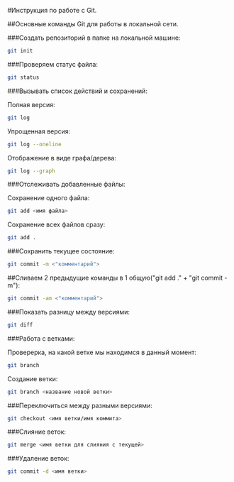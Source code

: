 #Инструкция по работе с Git.

##Основные команды Git для работы в локальной сети.

###Создать репозиторий в папке на локальной машине:
```sh
git init
```

###Проверяем статус файла:
```sh
git status
```

###Вызывать список действий и сохранений:

Полная версия:
```sh
git log
```

Упрощенная версия:
```sh
git log --oneline
```

Отображение в виде графа/дерева:
```sh
git log --graph
```

###Отслеживать добавленные файлы:

Сохранение одного файла:
```sh
git add <имя файла>
```

Сохранение всех файлов сразу:
```sh
git add .
```

###Сохранить текущее состояние:
```sh
git commit -m <"комментарий">
```

##Сливаем 2 предыдущие команды в 1 общую("git add ." + "git commit -m"):
```sh
git commit -am <"комментарий">
```

###Показать разницу между версиями:
```sh
git diff
```

###Работа с ветками:

Проверерка, на какой ветке мы находимся в данный момент:
```sh
git branch
```

Создание ветки:
```sh
git branch <название новой ветки>
```

###Переключиться между разными версиями:
```sh
git checkout <имя ветки/имя коммита>
```

###Слияние веток:
```sh
git merge <имя ветки для слияния с текущей>
```

###Удаление веток:
```sh
git commit -d <имя ветки>
```
